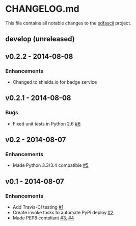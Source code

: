 # CHANGELOG.md
This file contains all notable changes to the [sdfascii][] project.

## develop (unreleased)


## v0.2.2 - 2014-08-08

### Enhancements
- Changed to shields.io for badge service


## v0.2.1 - 2014-08-08

### Bugs
- Fixed unit tests in Python 2.6 [#6][]


## v0.2 - 2014-08-07

### Enhancements
- Made Python 3.3/3.4 compatible [#5][]


## v0.1 - 2014-08-07

### Enhancements
- Add Travis-CI testing [#1][]
- Create invoke tasks to automate PyPi deploy [#2][]
- Made PEP8 compliant [#3][], [#4][]

[#1]: https://github.com/questrail/sdfascii/issues/1
[#2]: https://github.com/questrail/sdfascii/issues/2
[#3]: https://github.com/questrail/sdfascii/issues/3
[#4]: https://github.com/questrail/sdfascii/issues/4
[#5]: https://github.com/questrail/sdfascii/issues/5
[#6]: https://github.com/questrail/sdfascii/issues/6
[sdfascii]: https://github.com/questrail/sdfascii
